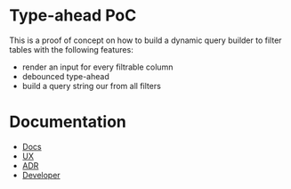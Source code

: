 # Type-ahead PoC

This is a proof of concept on how to build a dynamic query builder to filter tables with the following features:

- render an input for every filtrable column
- debounced type-ahead
- build a query string our from all filters

# Documentation

- [Docs](./docs/README.md)
- [UX](./docs/ux/user.experience.md)
- [ADR](./docs/adr/README.md)
- [Developer](./docs/developer/README.md)
